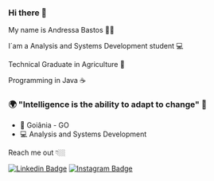 ### Hi there 👋

My name is Andressa Bastos 👩‍🦰

I´am a Analysis and Systems Development student 💻

Technical Graduate in Agriculture 🌾

Programming in Java ☕

### 🌍 "Intelligence is the ability to adapt to change" 🧠

- 📍 Goiânia - GO
- 💻 Analysis and Systems Development

Reach me out 👇🏼

[![Linkedin Badge](https://img.shields.io/badge/-LinkedIn-blue?style=flat-square&logo=Linkedin&logoColor=white&link=https://www.linkedin.com/in/andressa-bastos/)](https://www.linkedin.com/in/andressa-bastos/) [![Instagram Badge](https://img.shields.io/badge/-Instagram-violet?style=flat-square&logo=Instagram&logoColor=white&link=https://www.instagram.com/andressabastosf/)](https://www.instagram.com/andressabastosf/)



